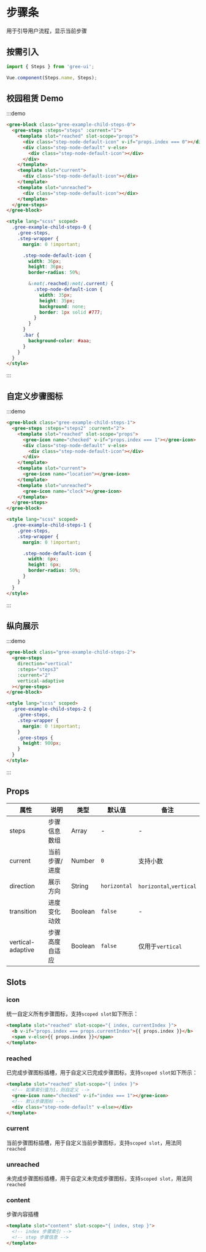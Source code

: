 # 步骤条

用于引导用户流程，显示当前步骤

## 按需引入

```javascript
import { Steps } from 'gree-ui';

Vue.component(Steps.name, Steps);
```

## 校园租赁 Demo

:::demo

```html
<gree-block class="gree-example-child-steps-0">
  <gree-steps :steps="steps" :current="1">
    <template slot="reached" slot-scope="props">
      <div class="step-node-default-icon" v-if="props.index === 0"></div>
      <div class="step-node-default" v-else>
        <div class="step-node-default-icon"></div>
      </div>
    </template>
    <template slot="current">
      <div class="step-node-default-icon"></div>
    </template>
    <template slot="unreached">
      <div class="step-node-default-icon"></div>
    </template>
  </gree-steps>
</gree-block>

<style lang="scss" scoped>
  .gree-example-child-steps-0 {
    .gree-steps,
    .step-wrapper {
      margin: 0 !important;

      .step-node-default-icon {
        width: 36px;
        height: 36px;
        border-radius: 50%;

        &:not(.reached):not(.current) {
          .step-node-default-icon {
            width: 35px;
            height: 35px;
            background: none;
            border: 1px solid #777;
          }
        }
      }
      .bar {
        background-color: #aaa;
      }
    }
  }
</style>
```

:::

## 自定义步骤图标

:::demo

```html
<gree-block class="gree-example-child-steps-1">
  <gree-steps :steps="steps2" :current="2">
    <template slot="reached" slot-scope="props">
      <gree-icon name="checked" v-if="props.index === 1"></gree-icon>
      <div class="step-node-default" v-else>
        <div class="step-node-default-icon"></div>
      </div>
    </template>
    <template slot="current">
      <gree-icon name="location"></gree-icon>
    </template>
    <template slot="unreached">
      <gree-icon name="clock"></gree-icon>
    </template>
  </gree-steps>
</gree-block>

<style lang="scss" scoped>
  .gree-example-child-steps-1 {
    .gree-steps,
    .step-wrapper {
      margin: 0 !important;

      .step-node-default-icon {
        width: 6px;
        height: 6px;
        border-radius: 50%;
      }
    }
  }
</style>
```

:::

## 纵向展示

:::demo

```html
<gree-block class="gree-example-child-steps-2">
  <gree-steps
    direction="vertical"
    :steps="steps3"
    :current="2"
    vertical-adaptive
  ></gree-steps>
</gree-block>

<style lang="scss" scoped>
  .gree-example-child-steps-2 {
    .gree-steps,
    .step-wrapper {
      margin: 0 !important;
    }
    .gree-steps {
      height: 900px;
    }
  }
</style>
```

:::

## Props

| 属性              | 说明           | 类型    | 默认值       | 备注                    |
| ----------------- | -------------- | ------- | ------------ | ----------------------- |
| steps             | 步骤信息数组   | Array   | \-           | \-                      |
| current           | 当前步骤/进度  | Number  | `0`          | 支持小数                |
| direction         | 展示方向       | String  | `horizontal` | `horizontal`,`vertical` |
| transition        | 进度变化动效   | Boolean | `false`      | \-                      |
| vertical-adaptive | 步骤高度自适应 | Boolean | `false`      | 仅用于`vertical`        |

## Slots

### icon

统一自定义所有步骤图标，支持`scoped slot`如下所示：

```html
<template slot="reached" slot-scope="{ index, currentIndex }">
  <b v-if="props.index === props.currentIndex">{{ props.index }}</b>
  <span v-else>{{ props.index }}</span>
</template>
```

### reached

已完成步骤图标插槽，用于自定义已完成步骤图标，支持`scoped slot`如下所示：

```html
<template slot="reached" slot-scope="{ index }">
  <!-- 如果索引值为1，则自定义 -->
  <gree-icon name="checked" v-if="index === 1"></gree-icon>
  <!-- 默认步骤图标 -->
  <div class="step-node-default" v-else></div>
</template>
```

### current

当前步骤图标插槽，用于自定义当前步骤图标，支持`scoped slot`，用法同`reached`

### unreached

未完成步骤图标插槽，用于自定义未完成步骤图标，支持`scoped slot`，用法同`reached`

### content

步骤内容插槽

```html
<template slot="content" slot-scope="{ index, step }">
  <!-- index 步骤索引 -->
  <!-- step 步骤信息 -->
</template>
```

<script>
  export default {
    data() {
      return {
        steps: [
          {
            name: '已支付'
          },
          {
            name: '待安装'
          },
          {
            name: '已安装'
          }
        ],
        steps2: [
          {
            name: '步骤1'
          },
          {
            name: '步骤2'
          },
          {
            name: '步骤3'
          },
          {
            name: '步骤4'
          }
        ],
        steps3: [
          {
            name: '已完成',
            text: '这里是该步骤的描述信息'
          },
          {
            name: '已完成',
            text: '这里是该步骤的描述信息'
          },
          {
            name: '进行中',
            text: '这里是该步骤的描述信息'
          },
          {
            name: '待进行',
            text: '这里是该步骤的描述信息'
          }
        ]
      };
    }
  };
</script>

<style lang="less">
  .gree-example-child-steps-0 {
    .gree-steps,
    .step-wrapper {
      margin: 0 !important;

      .step-node-default-icon {
        width: 18px;
        height: 18px;
        border-radius: 50%;

        &:not(.reached):not(.current) {
          .step-node-default-icon {
            width: 18px;
            height: 18px;
            background: none;
            border: 1px solid #777;
          }
        }
      }
      .bar {
        background-color: #aaa;
        &.horizontal-bar {
          height: 1px;
        }
      }
    }
  }
  .gree-example-child-steps-1 {
    .gree-steps,
    .step-wrapper {
      margin: 0 !important;

      .step-node-default-icon {
        width: 3px;
        height: 3px;
        border-radius: 50%;
      }
    }
  }
  .gree-example-child-steps-2 {
    .gree-steps,
    .step-wrapper {
      margin: 0 !important;
    }
    .gree-steps {
      height: 450px;
    }
  }
</style>

```

```
